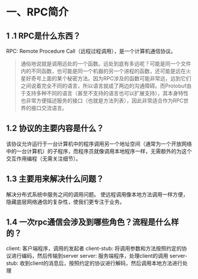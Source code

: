 <!--
 * @Author: your name
 * @Date: 2022-04-24 15:08:57
 * @LastEditTime: 2022-04-24 15:43:49
 * @LastEditors: Please set LastEditors
 * @Description: 打开koroFileHeader查看配置 进行设置: https://github.com/OBKoro1/koro1FileHeader/wiki/%E9%85%8D%E7%BD%AE
 * @FilePath: /go_notes/docs/PRCX源码学习-server端.md
-->
# 一、RPC简介

## 1 .1 RPC是什么东西？
RPC: Remote Procedure Call（远程过程调用），是一个计算机通信协议。

> 通俗地说就是调用远处的一个函数。远处到底有多远呢？可能是同一个文件内的不同函数，也可能是同一个机器的另一个进程的函数，还可能是远在火星好奇号上面的某个秘密方法。因为RPC涉及的函数可能非常远，远到它们之间说着完全不同的语言，所以语言就成了两边的沟通障碍。而Protobuf由于支持多种不同的语言（甚至不支持的语言也可以扩展支持），其本身特性也非常方便描述服务的接口（也就是方法列表），因此非常适合作为RPC世界的接口交流语言。
## 1.2 协议的主要内容是什么？
该协议允许运行于一台计算机中的程序调用另一个地址空间（通常为一个开放网络中的一台计算机）的子程序，而程序员就像调用本地程序一样，无需额外的为这个交互作用编程（无需关注细节）。

## 1.3 主要用来解决什么问题？
解决分布式系统中服务之间的调用问题。
使远程调用像本地方法调用一样方便，隐藏底层网络通信的复杂性，使我们更专注于业务。

## 1.4 一次rpc通信会涉及到哪些角色？流程是什么样的？
client: 客户端程序，调用的发起者
client-stub: 将调用参数和方法按照约定的协议进行编码，然后传输到server
server: 服务端程序，处理client的调用
server-stub: 收到client的消息后，按照约定的协议进行解码，然后调用本地方法进行处理

